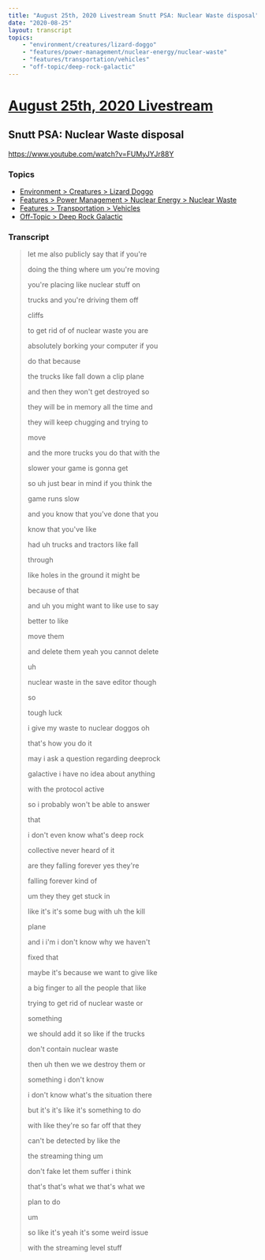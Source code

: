 ```yaml
---
title: "August 25th, 2020 Livestream Snutt PSA: Nuclear Waste disposal"
date: "2020-08-25"
layout: transcript
topics:
    - "environment/creatures/lizard-doggo"
    - "features/power-management/nuclear-energy/nuclear-waste"
    - "features/transportation/vehicles"
    - "off-topic/deep-rock-galactic"
---
```

# [August 25th, 2020 Livestream](../2020-08-25.md)
## Snutt PSA: Nuclear Waste disposal
https://www.youtube.com/watch?v=FUMyJYJr88Y

### Topics
* [Environment > Creatures > Lizard Doggo](../topics/environment/creatures/lizard-doggo.md)
* [Features > Power Management > Nuclear Energy > Nuclear Waste](../topics/features/power-management/nuclear-energy/nuclear-waste.md)
* [Features > Transportation > Vehicles](../topics/features/transportation/vehicles.md)
* [Off-Topic > Deep Rock Galactic](../topics/off-topic/deep-rock-galactic.md)

### Transcript

> let me also publicly say that if you're
>
> doing the thing where um you're moving
>
> you're placing like nuclear stuff on
>
> trucks and you're driving them off
>
> cliffs
>
> to get rid of of nuclear waste you are
>
> absolutely borking your computer if you
>
> do that because
>
> the trucks like fall down a clip plane
>
> and then they won't get destroyed so
>
> they will be in memory all the time and
>
> they will keep chugging and trying to
>
> move
>
> and the more trucks you do that with the
>
> slower your game is gonna get
>
> so uh just bear in mind if you think the
>
> game runs slow
>
> and you know that you've done that you
>
> know that you've like
>
> had uh trucks and tractors like fall
>
> through
>
> like holes in the ground it might be
>
> because of that
>
> and uh you might want to like use to say
>
> better to like
>
> move them
>
> and delete them yeah you cannot delete
>
> uh
>
> nuclear waste in the save editor though
>
> so
>
> tough luck
>
> i give my waste to nuclear doggos oh
>
> that's how you do it
>
> may i ask a question regarding deeprock
>
> galactive i have no idea about anything
>
> with the protocol active
>
> so i probably won't be able to answer
>
> that
>
> i don't even know what's deep rock
>
> collective never heard of it
>
> are they falling forever yes they're
>
> falling forever kind of
>
> um they they get stuck in
>
> like it's it's some bug with uh the kill
>
> plane
>
> and i i'm i don't know why we haven't
>
> fixed that
>
> maybe it's because we want to give like
>
> a big finger to all the people that like
>
> trying to get rid of nuclear waste or
>
> something
>
> we should add it so like if the trucks
>
> don't contain nuclear waste
>
> then uh then we we destroy them or
>
> something i don't know
>
> i don't know what's the situation there
>
> but it's it's like it's something to do
>
> with like they're so far off that they
>
> can't be detected by like the
>
> the streaming thing um
>
> don't fake let them suffer i think
>
> that's that's what we that's what we
>
> plan to do
>
> um
>
> so like it's yeah it's some weird issue
>
> with the streaming level stuff
